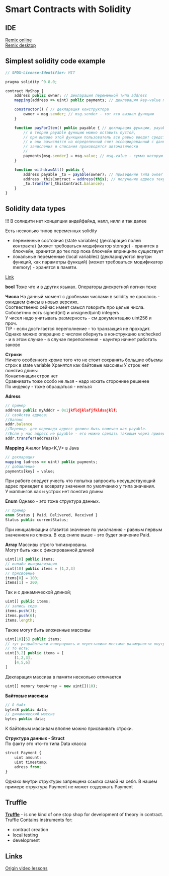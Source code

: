 # Smart Contracts with Solidity

## IDE
[Remix online](http://remix.ethereum.com/)  
[Remix desktop](https://remix-project.org/)

## Simplest solidity code example
```js
// SPDX-License-Identifier: MIT

pragma solidity ^0.8.0;

contract MyShop {
    address public owner; // декларация переменной типа address
    mapping(address => uint) public payments; // декларация key-value map 

    constructor() { // декларация конструктора
        owner = msg.sender; // msg.sender - тот кто вызвал функцию
    }

    function payForItem() public payable { // декларация функции, payable означает что в функции производится оплата
        // в теории payable функцию можно оставить пустой, 
        // при вызове этой функции пользователь все равно введет средства
        // и они зачислятся на определенный счет ассоциированный с данным контрактом
        // зачисления и списания производятся автоматически
        //  
        payments[msg.sender] = msg.value; // msg.value - сумма которую ввел отправитель
    }

    function withdrawAll() public {
        address payable _to = payable(owner); // приведение типа owner к payable
        address _thisContract = address(this); // получение адреса текущего контракта
        _to.transfer(_thisContract.balance);
    }
}
```

## Solidity data types
!!! В солидити нет концепции андейфайнд, налл, нилл и так далее  

Есть несколько типов переменных solidity
- переменные состояния (state variables) (декларация полей контракта) (может требоваться модификатор storage) - хранится в блокчейн, хранится до тех пор пока блокчейн впринципе существует
- локальные переменные (local variables) (декларируются внутри функций, как параметры функций) (может требоваться модификатор memory) - хранятся в памяти. 
  
[Link](https://docs.soliditylang.org/en/v0.8.12/types.html)

**bool**
Тоже что и в других языках. Операторы дискретной логики теже

**Числа**
На данный момент с дробными числами в solidity не срослось - ожидаем фиксы в новых версиях.  
Соотвественно сейчас имеет смысл говорить про целые числа.    
Собсветнно есть signed(int) и unsigned(uint) integers  
У чисел надо учитывать размерность - см документацию uint256 и проч.  
TIP - если достигается переполнение - то транзакция не проходит. Однако можно операцию с числом обернуть в конструкцию
unchecked - и в этом случае - в случае переполнения - каунтер начнет работать заново
  
**Строки**  
Ничего особенного кроме того что не стоит сохранять большие объемы строк в state variable 
Хранятся как байтовые массивы
У строк нет понятия длины  
Конактинации строк нет  
Сравнивать тоже особо не льзя - надо искать стороннее решенее  
По индексу - тоже обращаться - нельзя  
  
**Adress**
```js
// пример
address public myAdddr = 0x1jkfldjklafjfkldsajklf;
// свойства адреса:
//баланс
addr.balance
//Перевод. для перевода адресс должен быть помечен как payable.
//Если у нас адресс не payable - его можно сделать таковым через приведение типов: payable(address)
addr.transfer(addressTo)
```

**Mapping**
Аналог Map<K,V> в Java
```js
// декларация
mapping (adress => uint) public payments; 
// добавление
payments[key] = value;
```
При работе следует учесть что попытка запросить несуществующий адрес приведет к возврату значения по умолчанию у типа значения.  
У маппингов как и устрок нет понятия длины
  
  
**Enum**
Однако - это тоже структура данных.
```js
// пример
enum Status { Paid, Delivered, Received }
Status public currentStatus;
```
При инициализации ставится значение по умолчанию - равным первым значением из списка. В код снипе выше - это будет значение Paid.


**Array**
Массивы строго типизированы.  
Могут быть как с фиксированной длиной
```js
uint[10] public items; 
// инлайн инициализация
uint[10] public items = [1,2,3]
// присвоение
items[0] = 100;
items[1] = 200;
```
Так и с динамической длиной;
```js
uint[] public items;
// запись сюда
items.push(3);
items.push(6);
items.length;
```

Также могут быть вложенные массивы
```js
uint[10][5] public items;
// тут разработчики извернулись и переставили местами размерности внутреннего и внешнего массива.
// то есть:
uint[3,2] public items = [
    [1,2,3],
    [4,5,6]
]
```

Декларация массива в памяти несколько отличается
```js
uint[] memory tempArray = new uint[](10);
```

**Байтовые массивы**
```js
// 8 байт
bytes8 public data;
// динамический массив
bytes public data;
```
К байтовым массивам вполне можно присваивать строки.


**Структура данных - Struct**  
По факту это что-то типа Data класса
```js
struct Payment {
    uint amount;
    uint timestamp;
    adress from;
}
```
Однако внутри структуры запрещена ссылка самой на себя. В нашем примере структура Payment не может содержать Payment  













   




## Truffle
**[Truffle](https://trufflesuite.com/docs/truffle/)** - is one kind of one stop shop for development of theory in contract.  
Truffle Contains instruments for:
- contract creation
- local testing
- development

## Links
[Origin video lessons](https://www.youtube.com/watch?v=8A8-7Ks26yY&list=PLWlFXymvoaJ92awHVDO0oSy0z0ZFJifDV&index=8)